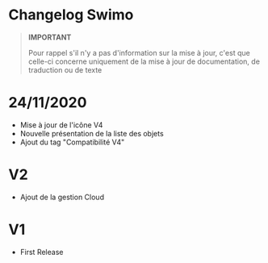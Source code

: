 # Changelog Swimo

>**IMPORTANT**
>
>Pour rappel s'il n'y a pas d'information sur la mise à jour, c'est que celle-ci concerne uniquement de la mise à jour de documentation, de traduction ou de texte

# 24/11/2020

- Mise à jour de l'icône V4
- Nouvelle présentation de la liste des objets
- Ajout du tag "Compatibilité V4"

# V2

- Ajout de la gestion Cloud

# V1

- First Release
